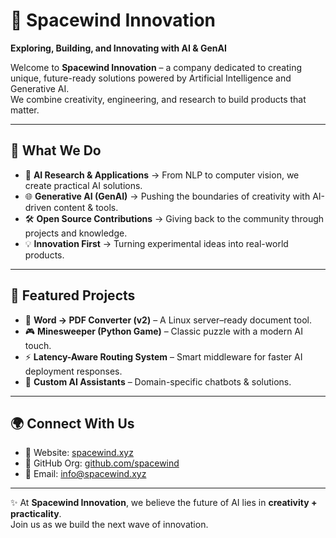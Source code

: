 # 🌌 Spacewind Innovation

**Exploring, Building, and Innovating with AI & GenAI**

Welcome to **Spacewind Innovation** – a company dedicated to creating unique, future-ready solutions powered by Artificial Intelligence and Generative AI.  
We combine creativity, engineering, and research to build products that matter.

---

## 🚀 What We Do
- 🤖 **AI Research & Applications** → From NLP to computer vision, we create practical AI solutions.  
- 🌐 **Generative AI (GenAI)** → Pushing the boundaries of creativity with AI-driven content & tools.  
- 🛠 **Open Source Contributions** → Giving back to the community through projects and knowledge.  
- 💡 **Innovation First** → Turning experimental ideas into real-world products.  

---

## 📂 Featured Projects
- 📝 **Word → PDF Converter (v2)** – A Linux server–ready document tool.  
- 🎮 **Minesweeper (Python Game)** – Classic puzzle with a modern AI touch.  
- ⚡ **Latency-Aware Routing System** – Smart middleware for faster AI deployment responses.  
- 🤝 **Custom AI Assistants** – Domain-specific chatbots & solutions.  

---

## 🌍 Connect With Us
- 🔗 Website: [spacewind.xyz](https://spacewind.xyz)  
- 🐙 GitHub Org: [github.com/spacewind](https://github.com/spacewind)  
- 📩 Email: info@spacewind.xyz  

---

✨ At **Spacewind Innovation**, we believe the future of AI lies in **creativity + practicality**.  
Join us as we build the next wave of innovation.
